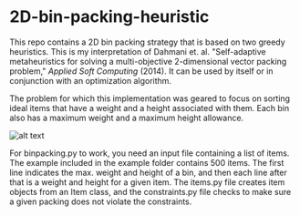 # 2D-bin-packing-heuristic
This repo contains a 2D bin packing strategy that is based on two greedy heuristics.
This is my interpretation of Dahmani et. al. "Self-adaptive metaheuristics for solving
a multi-objective 2-dimensional vector packing problem," *Applied Soft Computing* (2014).
It can be used by itself or in conjunction with an optimization algorithm. 

The problem for which this implementation was geared to focus on sorting ideal items
that have a weight and a height associated with them. Each bin also has a maximum weight
and a maximum height allowance. 

![alt text](https://github.com/kyspencer/2D-bin-packing-heuristic/example/2Dbinpack.png)

For binpacking.py to work, you need an input file containing a list of items. The example 
included in the example folder contains 500 items. The first line indicates the max. weight
and height of a bin, and then each line after that is a weight and height for a given item.
The items.py file creates item objects from an Item class, and the constraints.py file
checks to make sure a given packing does not violate the constraints.
